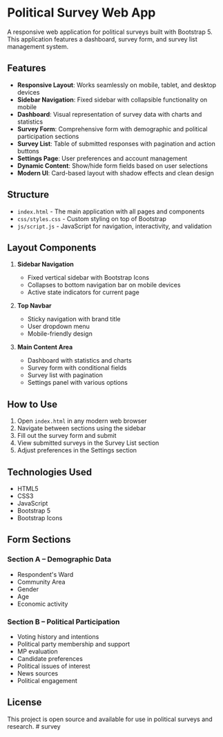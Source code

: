 # Political Survey Web App

A responsive web application for political surveys built with Bootstrap 5. This application features a dashboard, survey form, and survey list management system.

## Features

- **Responsive Layout**: Works seamlessly on mobile, tablet, and desktop devices
- **Sidebar Navigation**: Fixed sidebar with collapsible functionality on mobile
- **Dashboard**: Visual representation of survey data with charts and statistics
- **Survey Form**: Comprehensive form with demographic and political participation sections
- **Survey List**: Table of submitted responses with pagination and action buttons
- **Settings Page**: User preferences and account management
- **Dynamic Content**: Show/hide form fields based on user selections
- **Modern UI**: Card-based layout with shadow effects and clean design

## Structure

- `index.html` - The main application with all pages and components
- `css/styles.css` - Custom styling on top of Bootstrap
- `js/script.js` - JavaScript for navigation, interactivity, and validation

## Layout Components

1. **Sidebar Navigation**
   - Fixed vertical sidebar with Bootstrap Icons
   - Collapses to bottom navigation bar on mobile devices
   - Active state indicators for current page

2. **Top Navbar**
   - Sticky navigation with brand title
   - User dropdown menu
   - Mobile-friendly design

3. **Main Content Area**
   - Dashboard with statistics and charts
   - Survey form with conditional fields
   - Survey list with pagination
   - Settings panel with various options

## How to Use

1. Open `index.html` in any modern web browser
2. Navigate between sections using the sidebar
3. Fill out the survey form and submit
4. View submitted surveys in the Survey List section
5. Adjust preferences in the Settings section

## Technologies Used

- HTML5
- CSS3
- JavaScript
- Bootstrap 5
- Bootstrap Icons

## Form Sections

### Section A – Demographic Data
- Respondent's Ward
- Community Area
- Gender
- Age
- Economic activity

### Section B – Political Participation
- Voting history and intentions
- Political party membership and support
- MP evaluation
- Candidate preferences
- Political issues of interest
- News sources
- Political engagement

## License

This project is open source and available for use in political surveys and research.
#   s u r v e y  
 